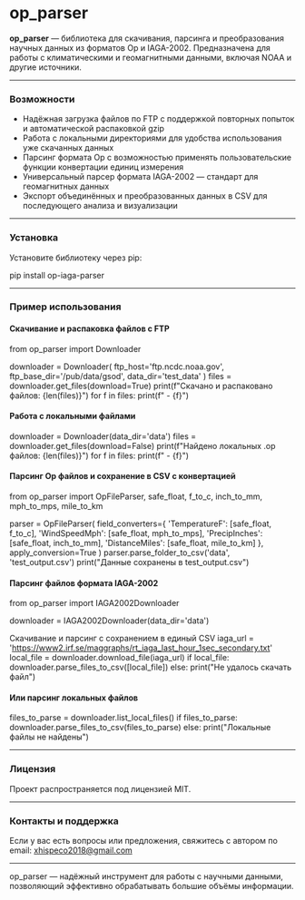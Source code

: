 # op_parser

**op_parser** — библиотека для скачивания, парсинга и преобразования научных данных из форматов Op и IAGA-2002. 
Предназначена для работы с климатическими и геомагнитными данными, включая NOAA и другие источники.

---

### Возможности

- Надёжная загрузка файлов по FTP с поддержкой повторных попыток и автоматической распаковкой gzip  
- Работа с локальными директориями для удобства использования уже скачанных данных  
- Парсинг формата Op с возможностью применять пользовательские функции конвертации единиц измерения  
- Универсальный парсер формата IAGA-2002 — стандарт для геомагнитных данных  
- Экспорт объединённых и преобразованных данных в CSV для последующего анализа и визуализации  

---

### Установка

Установите библиотеку через pip:

pip install op-iaga-parser

---

### Пример использования

#### Скачивание и распаковка файлов с FTP

from op_parser import Downloader

downloader = Downloader(
ftp_host='ftp.ncdc.noaa.gov',
ftp_base_dir='/pub/data/gsod',
data_dir='test_data'
)
files = downloader.get_files(download=True)
print(f"Скачано и распаковано файлов: {len(files)}")
for f in files:
print(f" - {f}")

#### Работа с локальными файлами

downloader = Downloader(data_dir='data')
files = downloader.get_files(download=False)
print(f"Найдено локальных .op файлов: {len(files)}")
for f in files:
print(f" - {f}")

#### Парсинг Op файлов и сохранение в CSV с конвертацией

from op_parser import OpFileParser, safe_float, f_to_c, inch_to_mm, mph_to_mps, mile_to_km

parser = OpFileParser(
field_converters={
'TemperatureF': [safe_float, f_to_c],
'WindSpeedMph': [safe_float, mph_to_mps],
'PrecipInches': [safe_float, inch_to_mm],
'DistanceMiles': [safe_float, mile_to_km]
},
apply_conversion=True
)
parser.parse_folder_to_csv('data', 'test_output.csv')
print("Данные сохранены в test_output.csv")

#### Парсинг файлов формата IAGA-2002

from op_parser import IAGA2002Downloader

downloader = IAGA2002Downloader(data_dir='data')

Скачивание и парсинг с сохранением в единый CSV
iaga_url = 'https://www2.irf.se/maggraphs/rt_iaga_last_hour_1sec_secondary.txt'
local_file = downloader.download_file(iaga_url)
if local_file:
downloader.parse_files_to_csv([local_file])
else:
print("Не удалось скачать файл")

#### Или парсинг локальных файлов
files_to_parse = downloader.list_local_files()
if files_to_parse:
downloader.parse_files_to_csv(files_to_parse)
else:
print("Локальные файлы не найдены")

---

### Лицензия

Проект распространяется под лицензией MIT.

---

### Контакты и поддержка

Если у вас есть вопросы или предложения, свяжитесь с автором по email: xhispeco2018@gmail.com

---

op_parser — надёжный инструмент для работы с научными данными, позволяющий эффективно обрабатывать большие объёмы информации.
